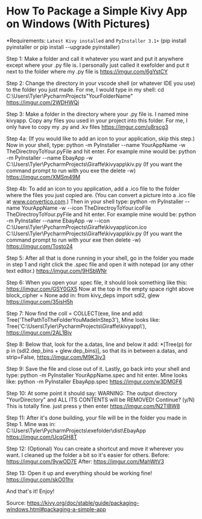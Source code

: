 # How To Package a Simple Kivy App on Windows (With Pictures)


*Requirements: `Latest Kivy installed` and `PyInstaller 3.1+` (pip install pyinstaller or pip install --upgrade pyinstaller)


Step 1: Make a folder and call it whatever you want and put it anywhere except where your .py file is. I personally just called it exefolder and put it next to the folder where my .py file is     https://imgur.com/6gYstCY


Step 2: Change the directory in your vscode shell (or whatever IDE you use) to the folder you just made. For me, I would type in my shell: cd C:\Users\Tyler\PycharmProjects\"YourFolderName"     https://imgur.com/2WDHWQi


Step 3: Make a folder in the directory where your .py file is. I named mine kivyapp. Copy any files you used in your project into this folder. For me, I only have to copy my .py and .kv files     https://imgur.com/u8rscg3


Step 4a: (If you would like to add an icon to your application, skip this step.) Now in your shell, type: python -m PyInstaller --name YourAppName -w TheDirectroyToYour.pyFile and hit enter. For example mine would be: python -m PyInstaller --name EbayApp -w C:\Users\Tyler\PycharmProjects\Giraffe\kivyapp\kiv.py (If you want the command prompt to run with you exe the delete -w)     https://imgur.com/XMSm49M


Step 4b: To add an icon to you application, add a .ico file to the folder where the files you just copied are. (You can convert a picture into a .ico file at www.convertico.com.) Then in your shell type: python -m PyInstaller --name YourAppName -w --icon TheDirectroyToYour.icoFile TheDirectroyToYour.pyFile and hit enter. For example mine would be: python -m PyInstaller --name EbayApp -w --icon C:\Users\Tyler\PycharmProjects\Giraffe\kivyapp\icon.ico C:\Users\Tyler\PycharmProjects\Giraffe\kivyapp\kiv.py (If you want the command prompt to run with your exe then delete -w)     https://imgur.com/Tosto24


Step 5: After all that is done running in your shell, go in the folder you made in step 1 and right click the .spec file and open it with notepad (or any other text editor.)     https://imgur.com/9HSbWNr


Step 6: When you open your .spec file, it should look something like this: https://imgur.com/GSY0GX5 Now at the top in the empty space right above block_cipher = None add in: from kivy_deps import sdl2, glew https://imgur.com/35isH5h


Step 7: Now find the coll = COLLECT(exe, line and add: Tree('ThePathToTheFolderYouMadeInStep3'), Mine looks like: Tree('C:\\Users\\Tyler\\PycharmProjects\\Giraffe\\kivyapp\\'),     https://imgur.com/2AL1Bjv


Step 8: Below that, look for the a.datas, line and below it add: *[Tree(p) for p in (sdl2.dep_bins + glew.dep_bins)], so that its in between a.datas, and strip=False,     https://imgur.com/M9K3iv3


Step 9: Save the file and close out of it. Lastly, go back into your shell and type: python -m PyInstaller YourAppName.spec and hit enter. Mine looks like: python -m PyInstaller EbayApp.spec     https://imgur.com/w3DMGF6


Step 10: At some point it should say: WARNING: The output directory "YourDirectory" and ALL ITS CONTENTS will be REMOVED! Continue? (y/N) This is totally fine. just press y then enter     https://imgur.com/N2TIBW8


Step 11: After it's done building, your file will be in the folder you made in Step 1. Mine was in: C:\Users\Tyler\PycharmProjects\exefolder\dist\EbayApp     https://imgur.com/UcqGH8T


Step 12: (Optional) You can create a shortcut and move it wherever you want. I cleaned up the folder a bit so it's easier for others. Before: https://imgur.com/9ywOD7E     After: https://imgur.com/MahWtV3


Step 13: Open it up and everything should be working fine!     https://imgur.com/skO01hv


And that's it! Enjoy!


Source: https://kivy.org/doc/stable/guide/packaging-windows.html#packaging-a-simple-app
